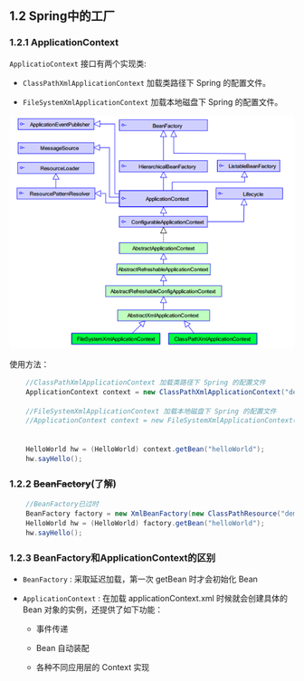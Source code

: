 ## 1.2 Spring中的工厂

### 1.2.1 ApplicationContext

`ApplicatioContext` 接口有两个实现类:

* `ClassPathXmlApplicationContext` 加载类路径下 Spring 的配置文件。

* `FileSystemXmlApplicationContext` 加载本地磁盘下 Spring 的配置文件。

![ApplicatioContext](img/1.2.1applicationContext.png)

使用方法：

```java
    //ClassPathXmlApplicationContext 加载类路径下 Spring 的配置文件
    ApplicationContext context = new ClassPathXmlApplicationContext("demo1/applicationContext.xml");

    //FileSystemXmlApplicationContext 加载本地磁盘下 Spring 的配置文件
    //ApplicationContext context = new FileSystemXmlApplicationContext("F:\\test\\java_test\\spring_01\\src\\demo1\\applicationContext.xml");


    HelloWorld hw = (HelloWorld) context.getBean("helloWorld");
    hw.sayHello();
```

### 1.2.2 ~~BeanFactory~~(了解)

```java
    //BeanFactory已过时
    BeanFactory factory = new XmlBeanFactory(new ClassPathResource("demo1/applicationContext.xml"));
    HelloWorld hw = (HelloWorld) factory.getBean("helloWorld");
    hw.sayHello();
```

### 1.2.3 BeanFactory和ApplicationContext的区别

* `BeanFactory` : 采取延迟加载，第一次 getBean 时才会初始化 Bean

* `ApplicationContext` : 在加载 applicationContext.xml 时候就会创建具体的 Bean 对象的实例，还提供了如下功能：

    * 事件传递
    
    * Bean 自动装配
    
    * 各种不同应用层的 Context 实现